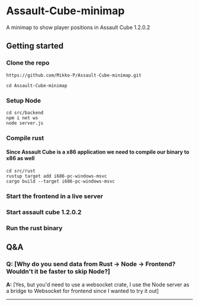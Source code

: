 # Assault-Cube-minimap
A minimap to show player positions in Assault Cube 1.2.0.2

## Getting started

### Clone the repo

```
https://github.com/Mikko-P/Assault-Cube-minimap.git
```

```
cd Assault-Cube-minimap
```

### Setup Node

```
cd src/backend
npm i net ws
node server.js
```

### Compile rust
#### Since Assault Cube is a x86 application we need to compile our binary to x86 as well

```
cd src/rust
rustup target add i686-pc-windows-msvc
cargo build --target i686-pc-windows-msvc
```

### Start the frontend in a live server
### Start assault cube 1.2.0.2
### Run the rust binary

## Q&A

### Q: [Why do you send data from Rust -> Node -> Frontend? Wouldn't it be faster to skip Node?]

**A:** [Yes, but you'd need to use a websocket crate, I use the Node server as a bridge to Websocket for frontend since I wanted to try it out]

---
